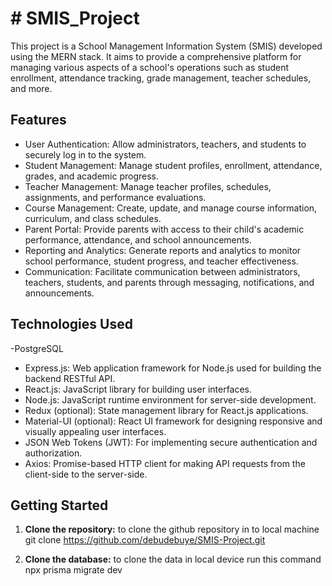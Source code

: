 
# # SMIS_Project

This project is a School Management Information System (SMIS) developed using the MERN stack. It aims to provide a comprehensive platform for managing various aspects of a school's operations such as student enrollment, attendance tracking, grade management, teacher schedules, and more.

## Features

- User Authentication: Allow administrators, teachers, and students to securely log in to the system.
- Student Management: Manage student profiles, enrollment, attendance, grades, and academic progress.
- Teacher Management: Manage teacher profiles, schedules, assignments, and performance evaluations.
- Course Management: Create, update, and manage course information, curriculum, and class schedules.
- Parent Portal: Provide parents with access to their child's academic performance, attendance, and school announcements.
- Reporting and Analytics: Generate reports and analytics to monitor school performance, student progress, and teacher effectiveness.
- Communication: Facilitate communication between administrators, teachers, students, and parents through messaging, notifications, and announcements.

## Technologies Used

-PostgreSQL
- Express.js: Web application framework for Node.js used for building the backend RESTful API.
- React.js: JavaScript library for building user interfaces.
- Node.js: JavaScript runtime environment for server-side development.
- Redux (optional): State management library for React.js applications.
- Material-UI (optional): React UI framework for designing responsive and visually appealing user interfaces.
- JSON Web Tokens (JWT): For implementing secure authentication and authorization.
- Axios: Promise-based HTTP client for making API requests from the client-side to the server-side.

## Getting Started

1. **Clone the repository:**
 to clone the github repository in to local machine 
git clone https://github.com/debudebuye/SMIS-Project.git

2. **Clone the database:**
to clone the data in local device run this command 
npx prisma migrate dev
